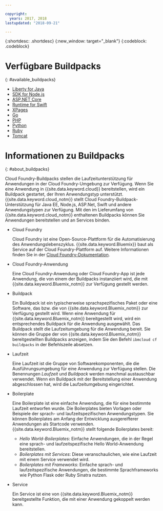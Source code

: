```yaml
---

copyright:
  years: 2017, 2018
lastupdated: "2018-09-21"

---
```


{:shortdesc: .shortdesc}
{:new_window: target="_blank"}
{:codeblock: .codeblock}

# Verfügbare Buildpacks
{: #available_buildpacks}

* [Liberty for Java](/docs/runtimes/liberty/getting-started.html)
* [SDK for Node.js](/docs/runtimes/nodejs/getting-started.html)
* [ASP.NET Core](/docs/runtimes/dotnet/getting-started.html)
* [Runtime for Swift](/docs/runtimes/swift/getting-started.html)
* [XPages](/docs/starters/xpages/index.html)
* [Go](/docs/runtimes/go/getting-started.html)
* [PHP](/docs/runtimes/php/getting-started.html)
* [Python](/docs/runtimes/python/getting-started.html)
* [Ruby](/docs/runtimes/ruby/getting-started.html)
* [Tomcat](/docs/runtimes/tomcat/getting-started.html)

# Informationen zu Buildpacks
{: #about_buildpacks}

Cloud Foundry-Buildpacks stellen die Laufzeitunterstützung für Anwendungen in der Cloud Foundry-Umgebung zur Verfügung. Wenn Sie eine Anwendung in {{site.data.keyword.cloud}} bereitstellen, wird ein Buildpack gestartet, der Ihren Anwendungstyp unterstützt. {{site.data.keyword.cloud_notm}} stellt Cloud Foundry-Buildpack-Unterstützung für Java EE, Node.js, ASP.Net, Swift und andere Anwendungstypen zur Verfügung.
Mit den im Lieferumfang von {{site.data.keyword.cloud_notm}} enthaltenen Buildpacks können Sie Anwendungen bereitstellen und an Services binden.

*  Cloud Foundry

    Cloud Foundry ist eine Open-Source-Plattform für die Automatisierung des Anwendungslebenszyklus.  {{site.data.keyword.Bluemix}} baut als Service auf der Cloud Foundry-Plattform auf. Weitere Informationen finden Sie in der [Cloud Foundry-Dokumentation](https://www.cloudfoundry.org/learn/).

*  Cloud Foundry-Anwendung

   Eine Cloud Foundry-Anwendung oder Cloud Foundry-App ist jede Anwendung, die von einem der Buildpacks instanziiert wird, die mit {{site.data.keyword.Bluemix_notm}} zur Verfügung gestellt werden.

*  Buildpack

   Ein Buildpack ist ein typischerweise sprachspezifisches Paket oder eine Software, das bzw. die von {{site.data.keyword.Bluemix_notm}} zur Verfügung gestellt wird. Wenn eine Anwendung für {{site.data.keyword.Bluemix_notm}} bereitgestellt wird, wird ein entsprechendes Buildpack für die Anwendung ausgewählt. Das Buildpack stellt die Laufzeitumgebung für die Anwendung bereit.  Sie können die Gruppe der von {{site.data.keyword.Bluemix_notm}} bereitgestellten Buildpacks anzeigen, indem Sie den Befehl `ibmcloud cf buildpacks` in der Befehlszeile absetzen.

*  Laufzeit

   Eine Laufzeit ist die Gruppe von Softwarekomponenten, die die Ausführungsumgebung für eine Anwendung zur Verfügung stellen.  Die Benennungen *Laufzeit* und *Buildpack* werden manchmal austauschbar verwendet.  Wenn ein Buildpack mit der Bereitstellung einer Anwendung abgeschlossen hat, wird die Laufzeitumgebung eingerichtet.

*  Boilerplate

   Eine Boilerplate ist eine einfache Anwendung, die für eine bestimmte Laufzeit entworfen wurde.  Die Boilerplates bieten Vorlagen oder Beispiele der sprach- und laufzeitspezifischen Anwendungstypen.  Sie können Boilerplates am Anfang der Entwicklung ausgereifterer Anwendungen als Startcode verwenden.  {{site.data.keyword.Bluemix_notm}} stellt folgende Boilerplates bereit:
   * *Hello World-Boilerplates*: Einfache Anwendungen, die in der Regel eine sprach- und laufzeitspezifische Hello World-Anwendung bereitstellen.
   * *Boilerplates mit Services*: Diese veranschaulichen, wie eine Laufzeit mit einem Service verwendet wird.
   * *Boilerplates mit Frameworks*: Einfache sprach- und laufzeitspezifische Anwendungen, die bestimmte Sprachframeworks wie Python Flask oder Ruby Sinatra nutzen.

*  Service

   Ein Service ist eine von {{site.data.keyword.Bluemix_notm}} bereitgestellte Funktion, die mit einer Anwendung gekoppelt werden kann.
